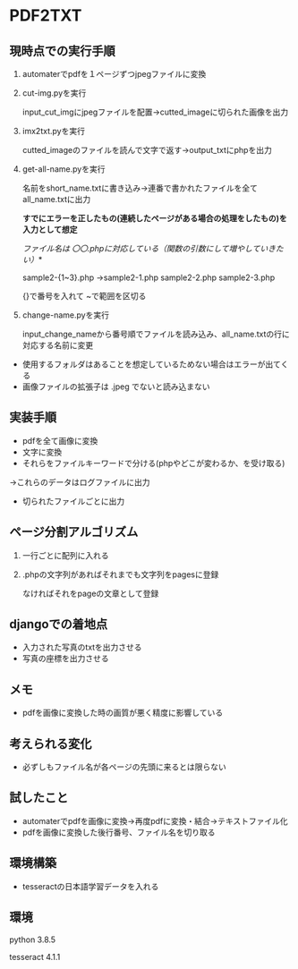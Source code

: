 # PDF2TXT



## 現時点での実行手順

1. automaterでpdfを１ページずつjpegファイルに変換

2. cut-img.pyを実行

   input_cut_imgにjpegファイルを配置→cutted_imageに切られた画像を出力

3. imx2txt.pyを実行

   cutted_imageのファイルを読んで文字で返す→output_txtにphpを出力

4. get-all-name.pyを実行

   名前をshort_name.txtに書き込み→連番で書かれたファイルを全てall_name.txtに出力

   **すでにエラーを正したもの(連続したページがある場合の処理をしたもの)を入力として想定** 

   **ファイル名は 〇〇*.phpに対応している（関数の引数にして増やしていきたい）**

   sample2-{1~3}.php →sample2-1.php sample2-2.php sample2-3.php

   {}で番号を入れて ~で範囲を区切る

5. change-name.pyを実行

   input_change_nameから番号順でファイルを読み込み、all_name.txtの行に対応する名前に変更



* 使用するフォルダはあることを想定しているためない場合はエラーが出てくる
* 画像ファイルの拡張子は .jpeg でないと読み込まない




## 実装手順

* pdfを全て画像に変換
* 文字に変換
* それらをファイルキーワードで分ける(phpやどこが変わるか、を受け取る)

→これらのデータはログファイルに出力

* 切られたファイルごとに出力



## ページ分割アルゴリズム

1. 一行ごとに配列に入れる

2. .phpの文字列があればそれまでも文字列をpagesに登録

   なければそれをpageの文章として登録



## djangoでの着地点

* 入力された写真のtxtを出力させる
* 写真の座標を出力させる




## メモ

* pdfを画像に変換した時の画質が悪く精度に影響している



##  考えられる変化

* 必ずしもファイル名が各ページの先頭に来るとは限らない



## 試したこと

* automaterでpdfを画像に変換→再度pdfに変換・結合→テキストファイル化
* pdfを画像に変換した後行番号、ファイル名を切り取る





## 環境構築

* tesseractの日本語学習データを入れる



## 環境

python 3.8.5

tesseract 4.1.1